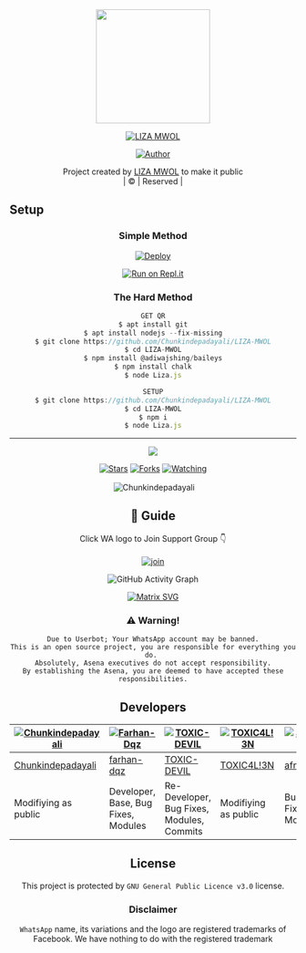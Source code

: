 
<div align="center">
  <img border-radius: 15px src="20210811_082543.jpg"width="200" height="200"/>
  <p align="center">
    
    
<a href="#"><img title="LIZA MWOL" src="https://img.shields.io/badge/LIZA MWOL-green?colorA=%23ff0000&colorB=%23017e40&style=for-the-badge"></a>
</p>
  <p align="center">
<a href=https://github.com/Chunkindepadayali"><img title="Author" src="https://img.shields.io/badge/Author-(hunk!nd3 p4d4y41!-LIZAMWOL?color=blue&style=for-the-badge&logo=whatsapp"></a>
</p>
</div>
<p align="center">
Project created by <a href="https://github.com/Chunkindepadayali">LIZA MWOL</a> to make it public
    <br>
       | © |
        Reserved |
    <br> 
</p>

## Setup
<div align="center">

  ### Simple Method
  
[![Deploy](https://www.herokucdn.com/deploy/button.svg)](https://heroku.com/deploy?template=https://github.com/mehraj6303/LIZA-MWOL) 
  
[![Run on Repl.it](https://repl.it/badge/github/quiec/whatsAlfa)](https://replit.com/@chunkindepadayali/LizaMwol?v=1)
  
### The Hard Method
```js
GET QR
$ apt install git
$ apt install nodejs --fix-missing
$ git clone https://github.com/Chunkindepadayali/LIZA-MWOL
$ cd LIZA-MWOL
$ npm install @adiwajshing/baileys
$ npm install chalk
$ node Liza.js
```
      
```js
SETUP
$ git clone https://github.com/Chunkindepadayali/LIZA-MWOL
$ cd LIZA-MWOL
$ npm i
$ node Liza.js
```

----

  <p align="center">
  <a href="https://github.com/Chunkindepadayali/LIZA-MWOL">
    
<a href="https:https://github.com/Chunkindepadayali?tab=followers">
<img src="https://img.shields.io/github/repo-size/Chunkindepadayali/LIZA-MWOL?color=green&label=Repo%20total%20size&style=plastic">
<p align="center">
<a href="https://github.com/Chunkindepadayali/followers"
<img title="Followers" src="https://img.shields.io/github/followers/Chunkindepadayali?color=blue&style=flat-square"></a>
<a href="https://github.com/Chunkindepadayali/LIZA-MWOL/stargazers/"><img title="Stars" src="https://img.shields.io/github/stars/Chunkindepadayali/LIZA-MWOL?color=blue&style=flat-square"></a>
<a href="https://github.com/Chunkindepadayali/LIZA-MWOL/network/members"><img title="Forks" src="https://img.shields.io/github/forks/Chunkindepadayali/LIZA-MWOL?color=blue&style=flat-square"></a>
<a href="https://github.com/Chunkindepadayali/LIZA-MWOL/watchers"><img title="Watching" src="https://img.shields.io/github/watchers/Chunkindepadayali/LIZA-MWOL?label=Watchers&color=blue&style=flat-square"></a>
</p>

<p align="center">
<p>&nbsp;<img align="center" src="https://github-readme-stats.vercel.app/api?username=Chunkindepadayali&show_icons=true&theme=dark&locale=en" alt="Chunkindepadayali" /></p>
    
## 📢 Guide
Click WA logo to Join Support Group 👇
    <br>
<br>
  [![join](https://github.com/Chunkindepadayali/LIZA-MWOL/blob/master/WhatsAsena.png)](https://chat.whatsapp.com/BRPbS6JHUoCE480MpLLM5z)
  <div align="center">
       
  ![GitHub Activity Graph](https://activity-graph.herokuapp.com/graph?username=chunkindepadayali&bg_color=000000&color=4fff67&line=4fff67&point=ffffff&area=true&hide_border=true)
  </div>
 
  
  [![Matrix SVG](https://raw.githubusercontent.com/rodrigograca31/rodrigograca31/master/matrix.svg)](https://chat.whatsapp.com/BRPbS6JHUoCE480MpLLM5z)
                     
### ⚠️ Warning! 
```
Due to Userbot; Your WhatsApp account may be banned.
This is an open source project, you are responsible for everything you do. 
Absolutely, Asena executives do not accept responsibility.
By establishing the Asena, you are deemed to have accepted these responsibilities.
```

## Developers
  <div align="center">
    
[![Chunkindepadayali](https://github.com/Chunkindepadayali.png?size=100)](https://github.com/Chunkindepadayali) | [![Farhan-Dqz](https://github.com/farhan-dqz.png?size=100)](https://github.com/farhan-dqz) | [![TOXIC-DEVIL](https://github.com/TOXIC-DEVIL.png?size=100)](https://github.com/TOXIC-DEVIL) |  [![TOXIC4L!3N](https://github.com/Alien-alfa.png?size=100)](https://github.com/AI-VIKI) | [![afnanplk](https://github.com/afnanplk.png?size=100)](https://github.com/afnanplk) 
----|----|----|----|----
[Chunkindepadayali](https://github.com/Chunkindepadayali) | [farhan-dqz](https://github.com/farhan-dqz) | [TOXIC-DEVIL](https://github.com/TOXIC-DEVIL) | [TOXIC4L!3N](https://github.com/AI-VIKI) | [afnanplk](https://github.com/afnanplk) 
Modifiying as public | Developer, Base, Bug Fixes, Modules| Re-Developer, Bug Fixes, Modules, Commits |  Modifiying  as   public | Bug Fixes, Modules 
  </div>
    


## License
This project is protected by `GNU General Public Licence v3.0` license.

### Disclaimer
`WhatsApp` name, its variations and the logo are registered trademarks of Facebook. We have nothing to do with the registered trademark

